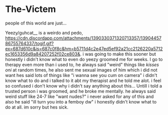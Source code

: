 # The-Victem
people of this world are just...


Yeezy/guhcat__ is a weirdo and pedo, https://cdn.discordapp.com/attachments/1390330371320713357/1390445786755764337/togif.gif?ex=687d610c&is=687c0f8c&hm=b5711d4c2e47ed5ef92a21cc2126220a5712ec1653356d9a84207252f02ce803&. i was going to make this sooner but honestly i didn't know what to even do yeezy groomed me for weeks. I go to therapy even more than i used to, he always said "weird" things like *kisses oni* at random times, he also sent me sexual images of him which i did not want hes said lots of things like "i wanna see you cum on camera" i didn't know what to do and i talked to it abt my therapist and he told me alot. i feel so confused i don't know why i didn't say anything about this... Untill i told a trusted person i was groomed, and he broke me mentally. he always said weird stuff like 24-7 like "want nudes?" i never asked for any of this and also he said "ill turn you into a femboy dw" i honestly didn't know what to do at all. im sorry but hes sick.

